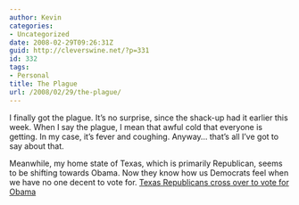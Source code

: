 ```yaml
---
author: Kevin
categories:
- Uncategorized
date: 2008-02-29T09:26:31Z
guid: http://cleverswine.net/?p=331
id: 332
tags:
- Personal
title: The Plague
url: /2008/02/29/the-plague/
---
```


I finally got the plague. It&#8217;s no surprise, since the shack-up had it earlier this week. When I say the plague, I mean that awful cold that everyone is getting. In my case, it&#8217;s fever and coughing. Anyway&#8230; that&#8217;s all I&#8217;ve got to say about that.

Meanwhile, my home state of Texas, which is primarily Republican, seems to be shifting towards Obama. Now they know how us Democrats feel when we have no one decent to vote for. [Texas Republicans cross over to vote for Obama](http://www.msnbc.msn.com/id/23394070/)